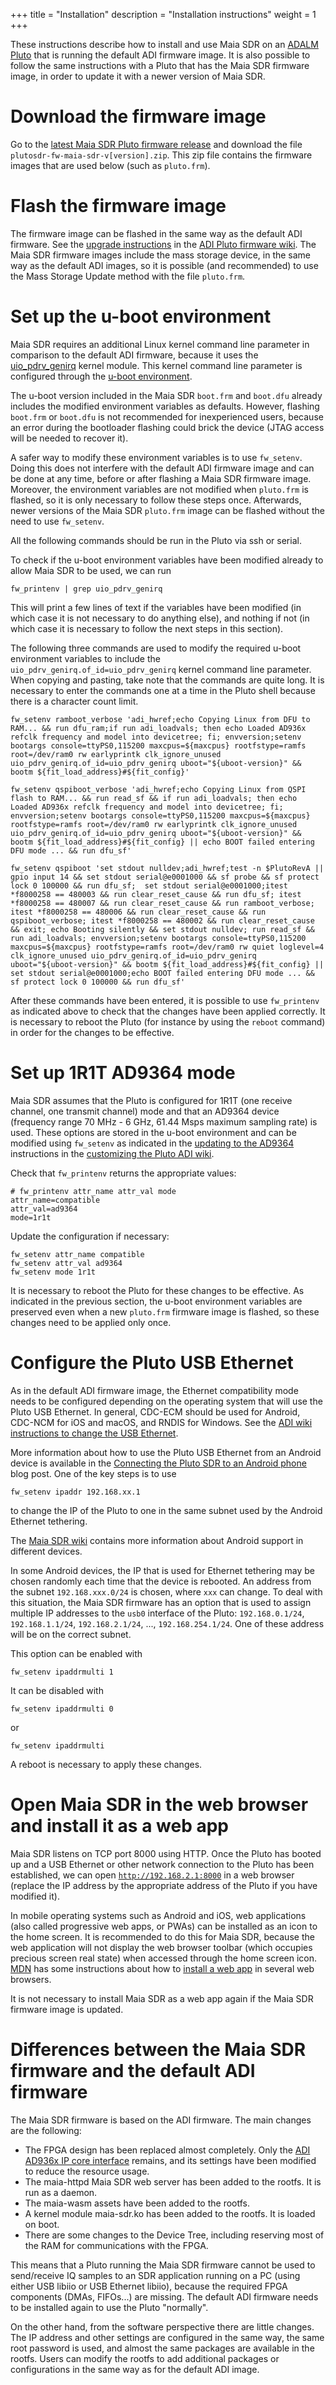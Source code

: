 +++
title = "Installation"
description = "Installation instructions"
weight = 1
+++

These instructions describe how to install and use Maia SDR on an
[ADALM Pluto](https://www.analog.com/en/design-center/evaluation-hardware-and-software/evaluation-boards-kits/adalm-pluto.html)
that is running the default ADI firmware image. It is also possible to follow
the same instructions with a Pluto that has the Maia SDR firmware image, in
order to update it with a newer version of Maia SDR.

# Download the firmware image

Go to the
[latest Maia SDR Pluto firmware release](https://github.com/maia-sdr/plutosdr-fw/releases/latest)
and download the file `plutosdr-fw-maia-sdr-v[version].zip`. This zip file contains the
firmware images that are used below (such as `pluto.frm`).

# Flash the firmware image

The firmware image can be flashed in the same way as the default ADI
firmware. See the
[upgrade instructions](https://wiki.analog.com/university/tools/pluto/users/firmware#upgrading)
in the
[ADI Pluto firmware wiki](https://wiki.analog.com/university/tools/pluto/users/firmware).
The Maia SDR firmware images include the mass storage device, in the same way as
the default ADI images, so it is possible (and recommended) to use the Mass
Storage Update method with the file `pluto.frm`.

# Set up the u-boot environment

Maia SDR requires an additional Linux kernel command line parameter in
comparison to the default ADI firmware, because it uses the
[uio_pdrv_genirq](https://www.kernel.org/doc/html/v5.0/driver-api/uio-howto.html#using-uio-pdrv-genirq-for-platform-devices)
kernel module. This kernel command line parameter is configured through the
[u-boot environment](https://wiki.analog.com/university/tools/pluto/devs/booting).

The u-boot version included in the Maia SDR `boot.frm` and `boot.dfu` already
includes the modified environment variables as defaults. However, flashing
`boot.frm` or `boot.dfu` is not recommended for inexperienced users, because an
error during the bootloader flashing could brick the device (JTAG access will be
needed to recover it).

A safer way to modify these environment variables is to use `fw_setenv`. Doing
this does not interfere with the default ADI firmware image and can be done at any time,
before or after flashing a Maia SDR firmware image. Moreover, the environment
variables are not modified when `pluto.frm` is flashed, so it is only necessary
to follow these steps once. Afterwards, newer versions of the Maia SDR
`pluto.frm` image can be flashed without the need to use `fw_setenv`.

All the following commands should be run in the Pluto via ssh or serial.

To check if the u-boot environment variables have been modified already to allow
Maia SDR to be used, we can run
```
fw_printenv | grep uio_pdrv_genirq
```
This will print a few lines of text if the variables have been modified (in
which case it is not necessary to do anything else), and
nothing if not (in which case it is necessary to follow the next steps in this
section).

The following three commands are used to modify the required u-boot environment
variables to include the `uio_pdrv_genirq.of_id=uio_pdrv_genirq` kernel command
line parameter. When copying and pasting, take note that the commands are quite
long. It is necessary to enter the commands one at a time in the Pluto shell
because there is a character count limit.

```
fw_setenv ramboot_verbose 'adi_hwref;echo Copying Linux from DFU to RAM... && run dfu_ram;if run adi_loadvals; then echo Loaded AD936x refclk frequency and model into devicetree; fi; envversion;setenv bootargs console=ttyPS0,115200 maxcpus=${maxcpus} rootfstype=ramfs root=/dev/ram0 rw earlyprintk clk_ignore_unused uio_pdrv_genirq.of_id=uio_pdrv_genirq uboot="${uboot-version}" && bootm ${fit_load_address}#${fit_config}'

fw_setenv qspiboot_verbose 'adi_hwref;echo Copying Linux from QSPI flash to RAM... && run read_sf && if run adi_loadvals; then echo Loaded AD936x refclk frequency and model into devicetree; fi; envversion;setenv bootargs console=ttyPS0,115200 maxcpus=${maxcpus} rootfstype=ramfs root=/dev/ram0 rw earlyprintk clk_ignore_unused uio_pdrv_genirq.of_id=uio_pdrv_genirq uboot="${uboot-version}" && bootm ${fit_load_address}#${fit_config} || echo BOOT failed entering DFU mode ... && run dfu_sf'

fw_setenv qspiboot 'set stdout nulldev;adi_hwref;test -n $PlutoRevA || gpio input 14 && set stdout serial@e0001000 && sf probe && sf protect lock 0 100000 && run dfu_sf;  set stdout serial@e0001000;itest *f8000258 == 480003 && run clear_reset_cause && run dfu_sf; itest *f8000258 == 480007 && run clear_reset_cause && run ramboot_verbose; itest *f8000258 == 480006 && run clear_reset_cause && run qspiboot_verbose; itest *f8000258 == 480002 && run clear_reset_cause && exit; echo Booting silently && set stdout nulldev; run read_sf && run adi_loadvals; envversion;setenv bootargs console=ttyPS0,115200 maxcpus=${maxcpus} rootfstype=ramfs root=/dev/ram0 rw quiet loglevel=4 clk_ignore_unused uio_pdrv_genirq.of_id=uio_pdrv_genirq uboot="${uboot-version}" && bootm ${fit_load_address}#${fit_config} || set stdout serial@e0001000;echo BOOT failed entering DFU mode ... && sf protect lock 0 100000 && run dfu_sf'
```

After these commands have been entered, it is possible to use `fw_printenv` as
indicated above to check that the changes have been applied correctly. It is
necessary to reboot the Pluto (for instance by using the `reboot` command) in
order for the changes to be effective.

# Set up 1R1T AD9364 mode

Maia SDR assumes that the Pluto is configured for 1R1T (one receive channel, one
transmit channel) mode and that an AD9364 device (frequency range 70 MHz - 6
GHz, 61.44 Msps maximum sampling rate) is used. These options are stored in the
u-boot environment and can be modified using `fw_setenv` as indicated in the
[updating to the AD9364](https://wiki.analog.com/university/tools/pluto/users/customizing#updating_to_the_ad9364)
instructions in the
[customizing the Pluto ADI wiki](https://wiki.analog.com/university/tools/pluto/users/customizing).

Check that `fw_printenv` returns the appropriate values:
```
# fw_printenv attr_name attr_val mode
attr_name=compatible
attr_val=ad9364
mode=1r1t
```

Update the configuration if necessary:
```
fw_setenv attr_name compatible
fw_setenv attr_val ad9364
fw_setenv mode 1r1t
```

It is necessary to reboot the Pluto for these changes to be effective. As
indicated in the previous section, the u-boot environment variables are
preserved even when a new `pluto.frm` firmware image is flashed, so these
changes need to be applied only once.

# Configure the Pluto USB Ethernet

As in the default ADI firmware image, the Ethernet compatibility mode needs to
be configured depending on the operating system that will use the Pluto USB
Ethernet. In general, CDC-ECM should be used for Android, CDC-NCM for iOS and
macOS, and RNDIS for Windows. See the
[ADI wiki instructions to change the USB Ethernet](https://wiki.analog.com/university/tools/pluto/users/customizing#changing_the_usb_ethernet_compatibility_mode).

More information about how to use the Pluto USB Ethernet from an Android device
is available in the
[Connecting the Pluto SDR to an Android phone](https://destevez.net/2022/09/connecting-the-pluto-sdr-to-an-android-phone/)
blog post. One of the key steps is to use
```
fw_setenv ipaddr 192.168.xx.1
```
to change the IP of the Pluto to one in the same subnet used by the Android
Ethernet tethering.

The [Maia SDR wiki](https://github.com/maia-sdr/maia-sdr/wiki/Android-support)
contains more information about Android support in different devices.

In some Android devices, the IP that is used for Ethernet tethering may be
chosen randomly each time that the device is rebooted. An address from the
subnet `192.168.xxx.0/24` is chosen, where `xxx` can change. To deal with this
situation, the Maia SDR firmware has an option that is used to assign multiple
IP addresses to the `usb0` interface of the Pluto: `192.168.0.1/24`,
`192.168.1.1/24`, `192.168.2.1/24`, ..., `192.168.254.1/24`. One of these
address will be on the correct subnet.

This option can be enabled with
```
fw_setenv ipaddrmulti 1
```
It can be disabled with
```
fw_setenv ipaddrmulti 0
```
or
```
fw_setenv ipaddrmulti
```
A reboot is necessary to apply these changes.

# Open Maia SDR in the web browser and install it as a web app

Maia SDR listens on TCP port 8000 using HTTP. Once the Pluto has booted up and a
USB Ethernet or other network connection to the Pluto has been established, we
can open [`http://192.168.2.1:8000`](http://192.168.2.1:8000) in a web browser
(replace the IP address by the appropriate address of the Pluto if you have
modified it).

In mobile operating systems such as Android and iOS, web applications (also
called progressive web apps, or PWAs) can be installed as an icon to the home
screen. It is recommended to do this for Maia SDR, because the web application
will not display the web browser toolbar (which occupies precious screen real
state) when accessed through the home screen icon.
[MDN](https://developer.mozilla.org/en-US/) has some instructions about how to
[install a web
app](https://developer.mozilla.org/en-US/docs/Web/Progressive_web_apps/Installing)
in several web browsers.

It is not necessary to install Maia SDR as a web app again if the Maia SDR
firmware image is updated.

# Differences between the Maia SDR firmware and the default ADI firmware

The Maia SDR firmware is based on the ADI firmware. The main changes are the
following:

* The FPGA design has been replaced almost completely. Only the
  [ADI AD936x IP core interface](https://wiki.analog.com/resources/fpga/docs/axi_ad9361)
  remains, and its settings have been modified to reduce the resource usage.
* The maia-httpd Maia SDR web server has been added to the rootfs. It is run
  as a daemon.
* The maia-wasm assets have been added to the rootfs.
* A kernel module maia-sdr.ko has been added to the rootfs. It is loaded on
  boot.
* There are some changes to the Device Tree, including reserving most of the
  RAM for communications with the FPGA.

This means that a Pluto running the Maia SDR firmware cannot be used to
send/receive IQ samples to an SDR application running on a PC (using either USB
libiio or USB Ethernet libiio), because the required FPGA components (DMAs,
FIFOs...) are missing. The default ADI firmware needs to be installed again to
use the Pluto "normally".

On the other hand, from the software perspective there are little changes. The
IP address and other settings are configured in the same way, the same root
password is used, and almost the same packages are available in the
rootfs. Users can modify the rootfs to add additional packages or configurations
in the same way as for the default ADI image.

